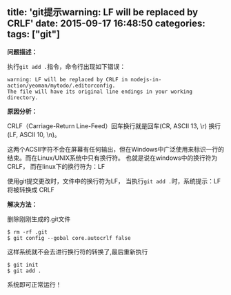 title: 'git提示warning: LF will be replaced by CRLF'
date: 2015-09-17 16:48:50
categories:
tags: ["git"]
---

**问题描述：**

执行`git add .`指令，命令行出现如下错误：

```
warning: LF will be replaced by CRLF in nodejs-in-action/yeoman/mytodo/.editorconfig.
The file will have its original line endings in your working directory.
```
 
**原因分析：**

CRLF（Carriage-Return Line-Feed）回车换行就是回车(CR, ASCII 13, \r) 换行(LF, ASCII 10, \n)。

这两个ACSII字符不会在屏幕有任何输出，但在Windows中广泛使用来标识一行的结束。而在Linux/UNIX系统中只有换行符。
也就是说在windows中的换行符为 CRLF， 而在linux下的换行符为：LF

使用git提交更改时，文件中的换行符为LF， 当执行`git add .`时，系统提示：LF 将被转换成 CRLF
 
**解决方法：**
 
删除刚刚生成的.git文件

```
$ rm -rf .git  
$ git config --gobal core.autocrlf false  
```
 
这样系统就不会去进行换行符的转换了,最后重新执行
 
```
$ git init  
$ git add .  
```
 
系统即可正常运行！